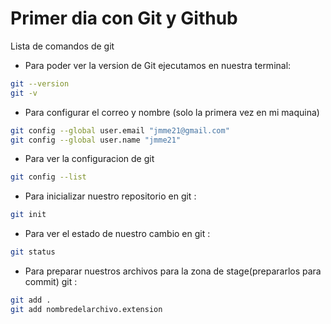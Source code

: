 # Primer dia con Git y Github 

Lista de comandos de git

* Para poder ver la version de Git ejecutamos en nuestra terminal:

```bash
git --version
git -v
```

* Para configurar el correo y nombre (solo la primera vez en mi maquina)

```bash
git config --global user.email "jmme21@gmail.com"
git config --global user.name "jmme21"
```

* Para ver la configuracion de git
```bash
git config --list
```

* Para inicializar nuestro repositorio en git :
```bash
git init

```
* Para ver el estado de nuestro cambio en git :
```bash
git status
```
* Para preparar nuestros archivos para la zona de stage(prepararlos para commit) git :
```bash
git add .
git add nombredelarchivo.extension
```